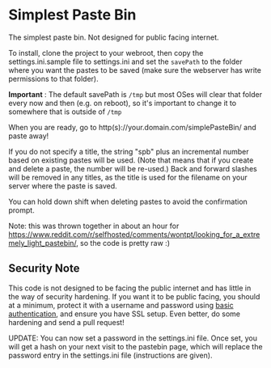 # Simplest Paste Bin

The simplest paste bin. Not designed for public facing internet.

To install, clone the project to your webroot, then copy the settings.ini.sample file to settings.ini and set the `savePath` to the folder where you want the pastes to be saved (make sure the webserver has write permissions to that folder). 

**Important** : The default savePath is `/tmp` but most OSes will clear that folder every now and then (e.g. on reboot), so it's important to change it to somewhere that is outside of `/tmp`

When you are ready, go to http(s)://your.domain.com/simplePasteBin/ and paste away! 

If you do not specify a title, the string "spb" plus an incremental number based on existing pastes will be used. (Note that means that if you create and delete a paste, the number will be re-used.) Back and forward slashes will be removed in any titles, as the title is used for the filename on your server where the paste is saved.

You can hold down shift when deleting pastes to avoid the confirmation prompt.

Note: this was thrown together in about an hour for https://www.reddit.com/r/selfhosted/comments/wontpt/looking_for_a_extremely_light_pastebin/, so the code is pretty raw :)

## Security Note
This code is not designed to be facing the public internet and has little in the way of security hardening. If you want it to be public facing, you should at a minimum, protect it with a username and password using [basic authentication](https://en.wikipedia.org/wiki/Basic_access_authentication), and ensure you have SSL setup. Even better, do some hardening and send a pull request!

UPDATE: You can now set a password in the settings.ini file. Once set, you will get a hash on your next visit to the pastebin page, which will replace the password entry in the settings.ini file (instructions are given). 

